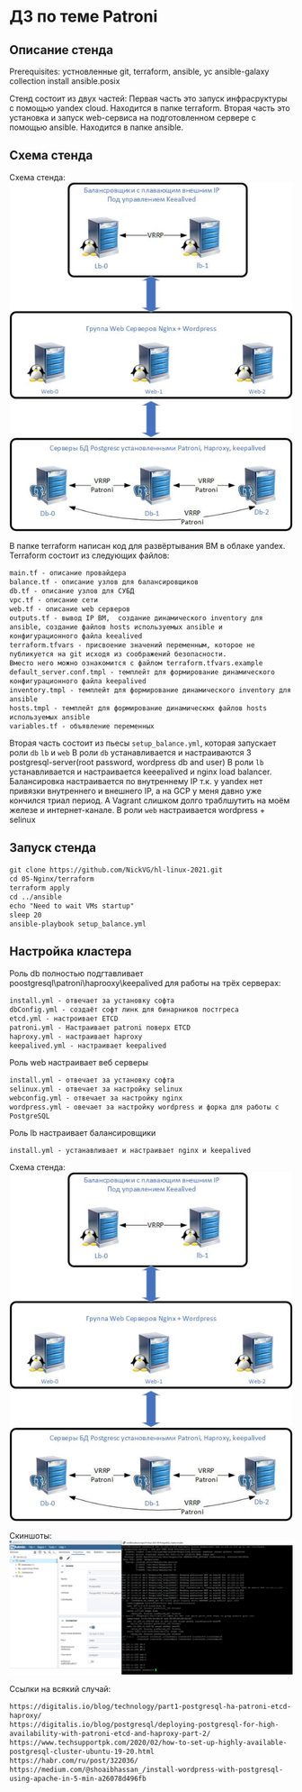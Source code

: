 # ДЗ по теме Patroni

## Описание стенда
Prerequisites:
устновленные git, terraform, ansible, yc
ansible-galaxy collection install ansible.posix

Стенд состоит из двух частей:
Первая часть это запуск инфрасруктуры с помощью yandex cloud. Находится в папке terraform.
Вторая часть это установка и запуск web-сервиса на подготовленном сервере с помощью ansible. Находится в папке ansible.

## Схема стенда

Схема стенда:
![Image of Postgres Scheme:](Scheme_Postgres.jpg)

В папке terraform написан код для развёртывания ВМ в облаке yandex.
Terraform состоит из следующих файлов:
```
main.tf - описание провайдера
balance.tf - описание узлов для балансировщиков
db.tf - описание узлов для СУБД
vpc.tf - описание сети
web.tf - описание web серверов
outputs.tf - вывод IP ВМ,  создание динамического inventory для ansible, создание файлов hosts используемых ansible и конфигурационного файла keealived
terraform.tfvars - присвоение значений переменным, которое не публикуется на git исходя из соображений безопасности.
Вместо него можно ознакомится с файлом terraform.tfvars.example
default_server.conf.tmpl - темплейт для формирование динамического конфигурационного файла keepalived
inventory.tmpl - темплейт для формирование динамического inventory для ansible
hosts.tmpl - темплейт для формирование динамическмх файлов hosts используемых ansible
variables.tf - объявление переменных
```

Вторая часть состоит из пьесы `setup_balance.yml`, которая запускает роли `db` `lb` и `web`
В роли `db` устанавливается и настраиваются 3 postgresql-server(root password, wordpress db and user)
В роли `lb` устанавливается и настраивается keeepalived и nginx load balancer. Балансировка настраивается по внутреннему IP т.к. у yandex нет привязки внутреннего и внешнего IP, а на GCP у меня давно уже кончился триал период. А Vagrant  слишком долго траблшутить на моём железе и интернет-канале.
В роли `web` настраивается wordpress + selinux

## Запуск стенда

```
git clone https://github.com/NickVG/hl-linux-2021.git
cd 05-Nginx/terraform
terraform apply
cd ../ansible
echo "Need to wait VMs startup"
sleep 20
ansible-playbook setup_balance.yml
```

## Настройка кластера

Роль db полностью подгтавливает poostgresql\patroni\haprooxy\keepalived для работы на трёх серверах:

```
install.yml - отвечает за установку софта
dbConfig.yml - создаёт софт линк для бинарников постгреса
etcd.yml - настроивает ETCD
patroni.yml - Настраивает patroni поверх ETCD
haproxy.yml - настраивает haproxy
keepalived.yml - настраивает keepalived
```

Роль web настраивает веб серверы
```
install.yml - отвечает за установку софта
selinux.yml - отвечает за настройку selinux
webconfig.yml - отвечает за настройку nginx
wordpress.yml - овечает за настройку wordpress и форка для работы с PostgreSQL
```
Роль lb настраивает балансировщики
```
install.yml - устанавливает и настраивает nginx и keepalived
```
Схема стенда:
![Image of Postgres Scheme:](Scheme_Postgres.jpg)

Скиншоты:
![Image of PostgreSQL;](PostgreSQL.png)


Ссылки на всякий случай:

```
https://digitalis.io/blog/technology/part1-postgresql-ha-patroni-etcd-haproxy/
https://digitalis.io/blog/postgresql/deploying-postgresql-for-high-availability-with-patroni-etcd-and-haproxy-part-2/
https://www.techsupportpk.com/2020/02/how-to-set-up-highly-available-postgresql-cluster-ubuntu-19-20.html
https://habr.com/ru/post/322036/
https://medium.com/@shoaibhassan_/install-wordpress-with-postgresql-using-apache-in-5-min-a26078d496fb
```
